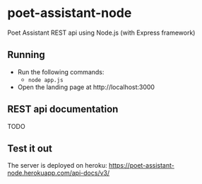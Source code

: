 # poet-assistant-node
Poet Assistant REST api using Node.js (with Express framework)

## Running
* Run the following commands:
  * `node app.js`
* Open the landing page at http://localhost:3000

## REST api documentation
TODO

## Test it out
The server is deployed on heroku: https://poet-assistant-node.herokuapp.com/api-docs/v3/

